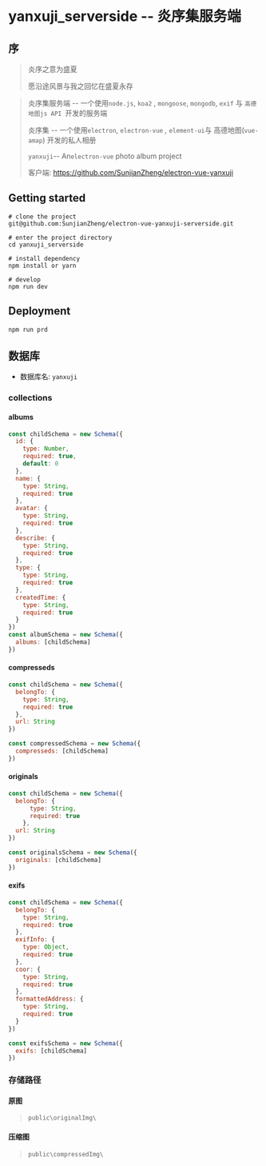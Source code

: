 # yanxuji_serverside -- 炎序集服务端



## 序

> 炎序之意为盛夏
>
> 愿沿途风景与我之回忆在盛夏永存



> 炎序集服务端 -- 一个使用`node.js`, `koa2` , `mongoose`, `mongodb`, `exif`  与 `高德地图js API `开发的服务端
>
> 炎序集 -- 一个使用`electron`, `electron-vue` *,* `element-ui`与 高德地图(`vue-amap`) 开发的私人相册
>
> `yanxuji`-- An`electron-vue` photo album project
>
> 
>
> 客户端: https://github.com/SunjianZheng/electron-vue-yanxuji



## Getting started

```shell
# clone the project
git@github.com:SunjianZheng/electron-vue-yanxuji-serverside.git

# enter the project directory
cd yanxuji_serverside

# install dependency
npm install or yarn

# develop
npm run dev
```



## Deployment

```shell
npm run prd
```



## 数据库

- 数据库名: `yanxuji`

### collections

#### albums

```js
const childSchema = new Schema({
  id: {
    type: Number,
    required: true,
    default: 0
  },
  name: {
    type: String,
    required: true
  },
  avatar: {
    type: String,
    required: true
  },
  describe: {
    type: String,
    required: true
  },
  type: {
    type: String,
    required: true
  },
  createdTime: {
    type: String,
    required: true
  }
})
const albumSchema = new Schema({
  albums: [childSchema]
})
```



#### compresseds

```js
const childSchema = new Schema({
  belongTo: {
    type: String,
    required: true
  },
  url: String
})

const compressedSchema = new Schema({
  compresseds: [childSchema]
})
```



#### originals

```js
const childSchema = new Schema({
  belongTo: {
      type: String,
      required: true
    },
  url: String
})

const originalsSchema = new Schema({
  originals: [childSchema]
})
```



#### exifs

```js
const childSchema = new Schema({
  belongTo: {
    type: String,
    required: true
  },
  exifInfo: {
    type: Object,
    required: true
  },
  coor: {
    type: String,
    required: true
  },
  formattedAddress: {
    type: String,
    required: true
  }
})

const exifsSchema = new Schema({
  exifs: [childSchema]
})
```





### 存储路径

#### 原图

> `public\originalImg\`

#### 压缩图

> `public\compressedImg\`